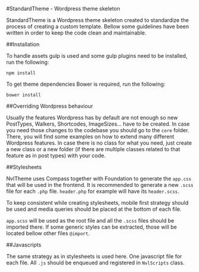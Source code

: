 #StandardTheme - Wordpress theme skeleton
 
StandardTheme is a Wordpress theme skeleton created to standardize the process of creating a custom template. Bellow some 
 guidelines have been written in order to keep the code clean and maintainable.
  
##Installation

To handle assets gulp is used and some gulp plugins need to be installed, run the following:

    npm install
    
To get theme dependencies Bower is required, run the following:

    bower install

##Overriding Wordpress behaviour

Usually the features Wordpress has by default are not enough so new PostTypes, Walkers, Shortcodes, ImageSizes...
have to be created. In case you need those changes to the codebase you should go to the `core` folder. There, you will 
find some examples on how to extend many different Wordpress features. In case there is no class for what you need, just
create a new class or a new folder (if there are multiple classes related to that feature as in post types) with your 
code.

##Stylesheets

NvlTheme uses Compass together with Foundation to generate the `app.css` that will be used in the frontend. It is
recommended to generate a new `.scss` file for each `.php` file. `header.php` for example will have its `header.scss`.
 
To keep consistent while creating stylesheets, mobile first strategy should be used and media queries should be placed 
at the bottom of each file.

`app.scss` will be used as the root file and all the `.scss` files should be imported there. If some generic styles can
be extracted, those will be located bellow other files `@import`. 

##Javascripts

The same strategy as in stylesheets is used here. One javascript file for each file. All `.js` should be enqueued and 
registered in `NvlScripts` class.